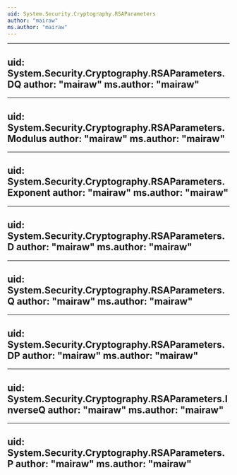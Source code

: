 ```yaml
---
uid: System.Security.Cryptography.RSAParameters
author: "mairaw"
ms.author: "mairaw"
---
```


---
uid: System.Security.Cryptography.RSAParameters.DQ
author: "mairaw"
ms.author: "mairaw"
---

---
uid: System.Security.Cryptography.RSAParameters.Modulus
author: "mairaw"
ms.author: "mairaw"
---

---
uid: System.Security.Cryptography.RSAParameters.Exponent
author: "mairaw"
ms.author: "mairaw"
---

---
uid: System.Security.Cryptography.RSAParameters.D
author: "mairaw"
ms.author: "mairaw"
---

---
uid: System.Security.Cryptography.RSAParameters.Q
author: "mairaw"
ms.author: "mairaw"
---

---
uid: System.Security.Cryptography.RSAParameters.DP
author: "mairaw"
ms.author: "mairaw"
---

---
uid: System.Security.Cryptography.RSAParameters.InverseQ
author: "mairaw"
ms.author: "mairaw"
---

---
uid: System.Security.Cryptography.RSAParameters.P
author: "mairaw"
ms.author: "mairaw"
---
